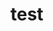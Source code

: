 <script src='https://cdnjs.cloudflare.com/ajax/libs/mathjax/2.7.5/MathJax.js?config=TeX-MML-AM_CHTML'></script>
<script type="text/x-mathjax-config">
    MathJax.Hub.Config({ tex2jax: {inlineMath: [['$','$'], ['\\(','\\)']]} });
</script>
# test


